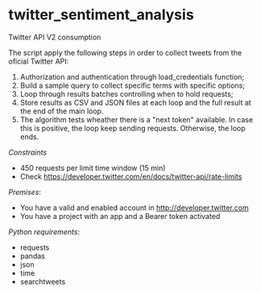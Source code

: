 # twitter_sentiment_analysis
Twitter API V2 consumption

The script apply the following steps in order to collect tweets from the oficial Twitter API:

1. Authorization and authentication through load_credentials function;
2. Build a sample query to collect specific terms with specific options;
3. Loop through results batches controlling when to hold requests;
4. Store results as CSV and JSON files at each loop and the full result at the end of the main loop.
5. The algorithm tests wheather there is a "next token" available. In case this is positive, the loop keep sending requests. Otherwise, the loop ends.

*Constraints*

- 450 requests per limit time window (15 min)
- Check https://developer.twitter.com/en/docs/twitter-api/rate-limits

*Premises*:

- You have a valid and enabled account in http://developer.twitter.com
- You have a project with an app and a Bearer token activated

*Python requirements*:

- requests
- pandas
- json
- time
- searchtweets
